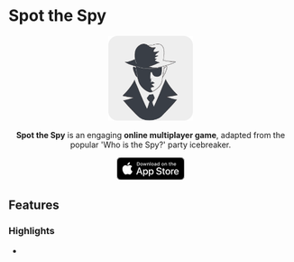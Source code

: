 # Spot the Spy

<p align="center">
    <img src="https://github.com/Trevor3712/Spot-The-Spy/blob/dev/Spy%20See/screenshots/appIcon-rounded.png" width="150" height="150">
</p>

<p align="center">
    <b>Spot the Spy</b> is an engaging <b>online multiplayer game</b>,  
        adapted from the popular 'Who is the Spy?' party icebreaker.
</p>

<p align="center">
    <img src="https://github.com/Trevor3712/Spot-The-Spy/blob/dev/Spy%20See/screenshots/App-Store-icon.jpg">
</p>

## Features

### Highlights
* 
